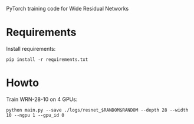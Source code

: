 PyTorch training code for Wide Residual Networks

# Requirements

Install requirements:

```
pip install -r requirements.txt
```


# Howto

Train WRN-28-10 on 4 GPUs:

```
python main.py --save ./logs/resnet_$RANDOM$RANDOM --depth 28 --width 10 --ngpu 1 --gpu_id 0
```
